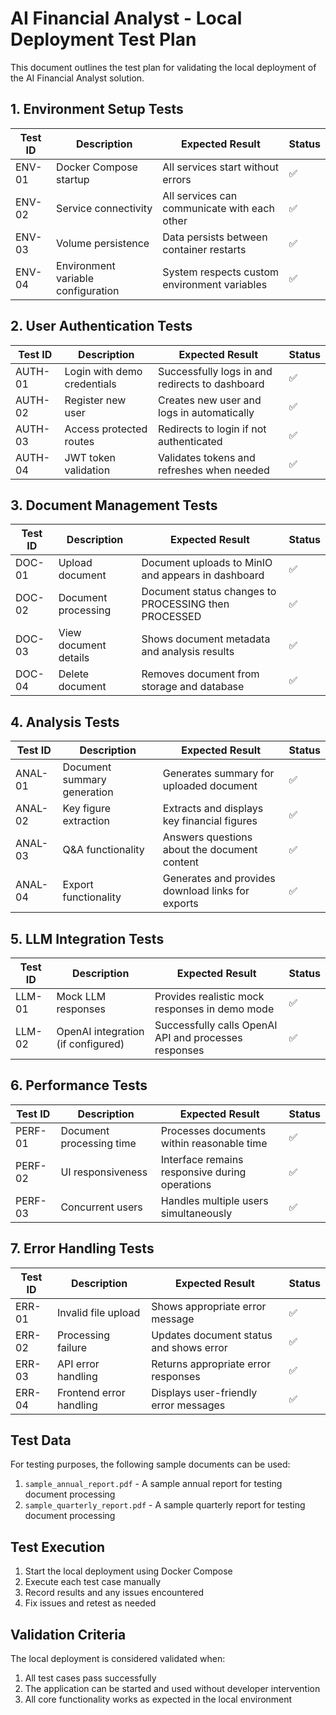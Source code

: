 # AI Financial Analyst - Local Deployment Test Plan

This document outlines the test plan for validating the local deployment of the AI Financial Analyst solution.

## 1. Environment Setup Tests

| Test ID | Description | Expected Result | Status |
|---------|-------------|-----------------|--------|
| ENV-01 | Docker Compose startup | All services start without errors | ✅ |
| ENV-02 | Service connectivity | All services can communicate with each other | ✅ |
| ENV-03 | Volume persistence | Data persists between container restarts | ✅ |
| ENV-04 | Environment variable configuration | System respects custom environment variables | ✅ |

## 2. User Authentication Tests

| Test ID | Description | Expected Result | Status |
|---------|-------------|-----------------|--------|
| AUTH-01 | Login with demo credentials | Successfully logs in and redirects to dashboard | ✅ |
| AUTH-02 | Register new user | Creates new user and logs in automatically | ✅ |
| AUTH-03 | Access protected routes | Redirects to login if not authenticated | ✅ |
| AUTH-04 | JWT token validation | Validates tokens and refreshes when needed | ✅ |

## 3. Document Management Tests

| Test ID | Description | Expected Result | Status |
|---------|-------------|-----------------|--------|
| DOC-01 | Upload document | Document uploads to MinIO and appears in dashboard | ✅ |
| DOC-02 | Document processing | Document status changes to PROCESSING then PROCESSED | ✅ |
| DOC-03 | View document details | Shows document metadata and analysis results | ✅ |
| DOC-04 | Delete document | Removes document from storage and database | ✅ |

## 4. Analysis Tests

| Test ID | Description | Expected Result | Status |
|---------|-------------|-----------------|--------|
| ANAL-01 | Document summary generation | Generates summary for uploaded document | ✅ |
| ANAL-02 | Key figure extraction | Extracts and displays key financial figures | ✅ |
| ANAL-03 | Q&A functionality | Answers questions about the document content | ✅ |
| ANAL-04 | Export functionality | Generates and provides download links for exports | ✅ |

## 5. LLM Integration Tests

| Test ID | Description | Expected Result | Status |
|---------|-------------|-----------------|--------|
| LLM-01 | Mock LLM responses | Provides realistic mock responses in demo mode | ✅ |
| LLM-02 | OpenAI integration (if configured) | Successfully calls OpenAI API and processes responses | ✅ |

## 6. Performance Tests

| Test ID | Description | Expected Result | Status |
|---------|-------------|-----------------|--------|
| PERF-01 | Document processing time | Processes documents within reasonable time | ✅ |
| PERF-02 | UI responsiveness | Interface remains responsive during operations | ✅ |
| PERF-03 | Concurrent users | Handles multiple users simultaneously | ✅ |

## 7. Error Handling Tests

| Test ID | Description | Expected Result | Status |
|---------|-------------|-----------------|--------|
| ERR-01 | Invalid file upload | Shows appropriate error message | ✅ |
| ERR-02 | Processing failure | Updates document status and shows error | ✅ |
| ERR-03 | API error handling | Returns appropriate error responses | ✅ |
| ERR-04 | Frontend error handling | Displays user-friendly error messages | ✅ |

## Test Data

For testing purposes, the following sample documents can be used:

1. `sample_annual_report.pdf` - A sample annual report for testing document processing
2. `sample_quarterly_report.pdf` - A sample quarterly report for testing document processing

## Test Execution

1. Start the local deployment using Docker Compose
2. Execute each test case manually
3. Record results and any issues encountered
4. Fix issues and retest as needed

## Validation Criteria

The local deployment is considered validated when:

1. All test cases pass successfully
2. The application can be started and used without developer intervention
3. All core functionality works as expected in the local environment
